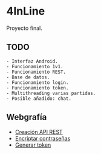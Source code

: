 # 4InLine

Proyecto final.

## TODO

    - Interfaz Android.
    - Funcionamiento 1v1.
    - Funcionamiento REST.
    - Base de datos.
    - Funcionamiento login.
    - Funcionamiento token.
    - Multithreading varias partidas.
    - Posible añadido: chat.

## Webgrafía

-   [Creación API REST](https://www.youtube.com/watch?v=vTu2HQrXtyw)
-   [Encriptar contraseñas](https://www.javatpoint.com/how-to-encrypt-password-in-java)
-   [Generar token](https://stackoverflow.com/questions/13992972/how-to-create-a-authentication-token-using-java)

